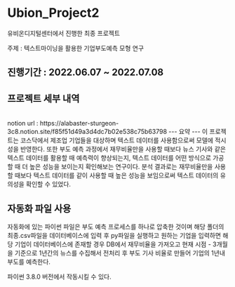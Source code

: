 # Ubion_Project2

유비온디지털센터에서 진행한 최종 프로젝트
 
주제 : 텍스트마이닝을 활용한 기업부도예측 모형 연구                 

진행기간 : 2022.06.07 ~ 2022.07.08  
---
프로젝트 세부 내역
---
<br>
notion url : https://alabaster-sturgeon-3c8.notion.site/f85f51d49a3d4dc7b02e538c75b63798  
---
요약
---
이 프로젝트는 코스닥에서 제조업 기업들을 대상하며 텍스트 데이터를 사용함으로써 모델에 적시성을 반영한다.
또한 부도 예측 과정에서 재무비율만을 사용할 때보다 뉴스 기사와 같은 텍스트 데이터를 활용할 때 예측력이 
향상되는지, 텍스트 데이터를 어떤 방식으로 가공할 때 더 높은 성능을 보이는지 확인해보는 연구이다.
분석 결과로는 재무비율만을 사용할 때보다 텍스트 데이터를 같이 사용할 때 높은 성능을 보임으로써
텍스트 데이터의 유의성을 확인할 수 있었다.  

자동화 파일 사용
---
자동화에 있는 파이썬 파일은 부도 예측 프로세스를 하나로 압축한 것이며 
해당 폴더의 최종.csv파일을 데이터베이스에 입력 후 py파일을 실행하고 원하는 기업을
입력하면 해당 기업이 데이터베이스에 존재할 경우 DB에서 재무비율을 가져오고
현재 시점 - 3개월을 기준으로 1년간의 뉴스를 수집해서 전처리 후 
부도 기사 비율로 만들어 기업의 1년내 부도를 예측한다.  

파이썬 3.8.0 버전에서 작동시킬 수 있다.

